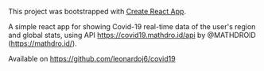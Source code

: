 This project was bootstrapped with [Create React App](https://github.com/facebook/create-react-app).

A simple react app for showing Covid-19 real-time data of the user's region and global stats, using API https://covid19.mathdro.id/api by @MATHDROID (https://mathdro.id/).

Available on https://github.com/leonardoj6/covid19
